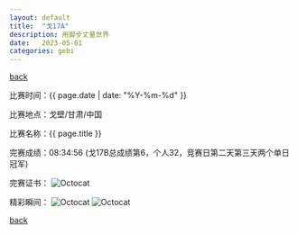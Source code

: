 ```yaml
---
layout: default
title:  "戈17A"
description: 用脚步丈量世界
date:   2023-05-01
categories: gebi
---
```

[back](/gebi)

比赛时间：{{ page.date | date: "%Y-%m-%d" }}

比赛地点：戈壁/甘肃/中国

比赛名称：{{ page.title }}

完赛成绩：08:34:56
(戈17B总成绩第6，个人32，竞赛日第二天第三天两个单日冠军)

完赛证书：
![Octocat](/images/gebi/17A.png)

精彩瞬间：
![Octocat](/images/gebi/17-1.jpeg) 
![Octocat](/images/gebi/17-2.jpeg) 

[back](/gebi)
